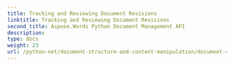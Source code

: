 ```yaml
---
title: Tracking and Reviewing Document Revisions
linktitle: Tracking and Reviewing Document Revisions
second_title: Aspose.Words Python Document Management API
description: 
type: docs
weight: 23
url: /python-net/document-structure-and-content-manipulation/document-revisions/
---
```

